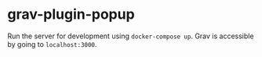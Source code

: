 # grav-plugin-popup 

Run the server for development using `docker-compose up`.
Grav is accessible by going to `localhost:3000`.
